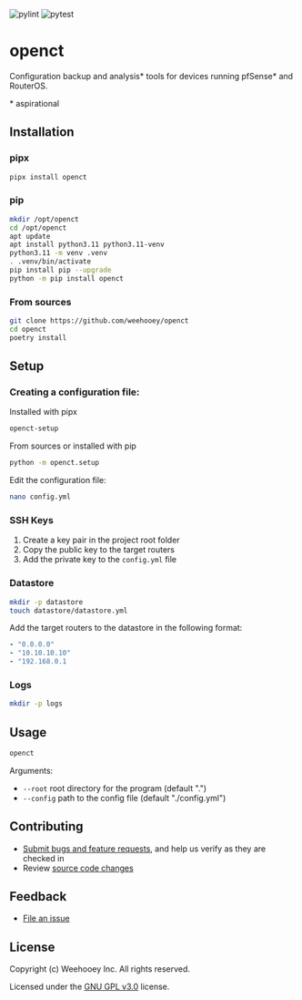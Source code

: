 ![pylint](https://github.com/weehooey/openct/actions/workflows/pylint.yml/badge.svg)
![pytest](https://github.com/weehooey/openct/actions/workflows/pytest.yml/badge.svg)
# openct
Configuration backup and analysis\* tools for devices running pfSense* and RouterOS.

\* aspirational

## Installation

### pipx
```bash
pipx install openct
```

### pip
```bash
mkdir /opt/openct
cd /opt/openct
apt update
apt install python3.11 python3.11-venv
python3.11 -m venv .venv
. .venv/bin/activate
pip install pip --upgrade
python -m pip install openct
```

### From sources
```bash
git clone https://github.com/weehooey/openct
cd openct
poetry install
```

## Setup

### Creating a configuration file:
Installed with pipx
```bash
openct-setup
```

From sources or installed with pip
```bash
python -m openct.setup
```

Edit the configuration file:
```bash
nano config.yml
```

### SSH Keys

1. Create a key pair in the project root folder
2. Copy the public key to the target routers
3. Add the private key to the `config.yml` file

### Datastore
```bash
mkdir -p datastore
touch datastore/datastore.yml
```
Add the target routers to the datastore in the following format:
```yaml
- "0.0.0.0"
- "10.10.10.10"
- "192.168.0.1
```

### Logs
```bash
mkdir -p logs
```

## Usage

```bash
openct
```
Arguments:
- `--root` root directory for the program (default ".")
- `--config` path to the config file (default "./config.yml")

## Contributing
* [Submit bugs and feature requests](https://github.com/Weehooey/openct/issues), and help us verify as they are checked in
* Review [source code changes](https://github.com/Weehooey/openct/pulls)

## Feedback
* [File an issue](https://github.com/Weehooey/openct/issues)

## License
Copyright (c) Weehooey Inc. All rights reserved.

Licensed under the [GNU GPL v3.0](LICENSE) license.

